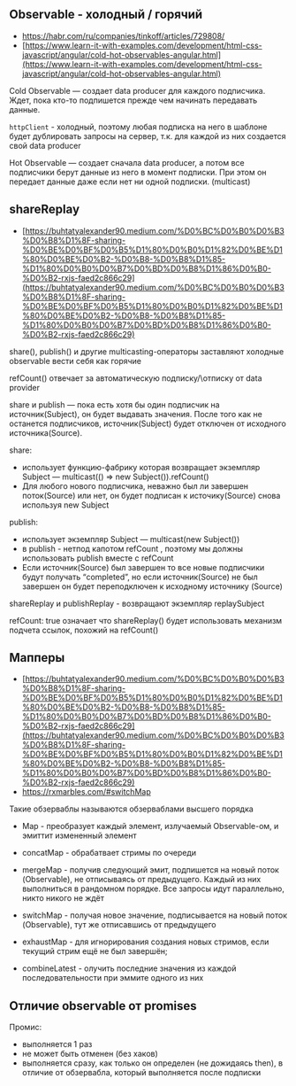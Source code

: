 ## Observable - холодный / горячий 

- https://habr.com/ru/companies/tinkoff/articles/729808/   
- [https://www.learn-it-with-examples.com/development/html-css-javascript/angular/cold-hot-observables-angular.html](https://www.learn-it-with-examples.com/development/html-css-javascript/angular/cold-hot-observables-angular.html)

Cold Observable — создает data producer для каждого подписчика. Ждет, пока кто-то подпишется прежде чем начинать передавать данные.  

`httpClient` - холодный, поэтому любая подписка на него в шаблоне будет дублировать запросы на сервер, т.к. для каждой из них создается свой data producer  
  
Hot Observable — создает сначала data producer, а потом все подписчики берут данные из него в момент подписки. При этом он передает данные даже если нет ни одной подписки. (multicast)

## shareReplay 

- [https://buhtatyalexander90.medium.com/%D0%BC%D0%B0%D0%B3%D0%B8%D1%8F-sharing-%D0%BE%D0%BF%D0%B5%D1%80%D0%B0%D1%82%D0%BE%D1%80%D0%BE%D0%B2-%D0%B8-%D0%B8%D1%85-%D1%80%D0%B0%D0%B7%D0%BD%D0%B8%D1%86%D0%B0-%D0%B2-rxjs-faed2c866c29](https://buhtatyalexander90.medium.com/%D0%BC%D0%B0%D0%B3%D0%B8%D1%8F-sharing-%D0%BE%D0%BF%D0%B5%D1%80%D0%B0%D1%82%D0%BE%D1%80%D0%BE%D0%B2-%D0%B8-%D0%B8%D1%85-%D1%80%D0%B0%D0%B7%D0%BD%D0%B8%D1%86%D0%B0-%D0%B2-rxjs-faed2c866c29) 

share(), publish() и другие multicasting-операторы заставляют холодные observable вести себя как горячие  
  
refCount() отвечает за автоматическую подписку/\отписку от data provider  
  
share и publish — пока есть хотя бы один подписчик на источник(Subject), он будет выдавать значения. После того как не останется подписчиков, источник(Subject) будет отключен от исходного источника(Source).  

share:  
- использует функцию-фабрику которая возвращает экземпляр Subject — multicast(() => new Subject()).refCount()  
- Для любого нового подписчика, неважно был ли завершен поток(Source) или нет, он будет подписан к источику(Source) снова используя new Subject  
  
publish:  
- использует экземпляр Subject — multicast(new Subject())  
- в publish - нетпод капотом refCount , поэтому мы должны использовать publish вместе с refCount  
- Если источник(Source) был завершен то все новые подписчики будут получать “completed”, но если источник(Source) не был завершен он будет переподключен к исходному источнику (Source)  
  
  
shareReplay и publishReplay - возвращают экземпляр replaySubject  
  
refCount: true означает что shareReplay() будет использовать механизм подчета ссылок, похожий на refCount()

## Мапперы

- [https://buhtatyalexander90.medium.com/%D0%BC%D0%B0%D0%B3%D0%B8%D1%8F-sharing-%D0%BE%D0%BF%D0%B5%D1%80%D0%B0%D1%82%D0%BE%D1%80%D0%BE%D0%B2-%D0%B8-%D0%B8%D1%85-%D1%80%D0%B0%D0%B7%D0%BD%D0%B8%D1%86%D0%B0-%D0%B2-rxjs-faed2c866c29](https://buhtatyalexander90.medium.com/%D0%BC%D0%B0%D0%B3%D0%B8%D1%8F-sharing-%D0%BE%D0%BF%D0%B5%D1%80%D0%B0%D1%82%D0%BE%D1%80%D0%BE%D0%B2-%D0%B8-%D0%B8%D1%85-%D1%80%D0%B0%D0%B7%D0%BD%D0%B8%D1%86%D0%B0-%D0%B2-rxjs-faed2c866c29) 
- https://rxmarbles.com/#switchMap 

Такие обзерваблы называются обзерваблами высшего порядка

- Map - преобразует каждый элемент, излучаемый Observable-ом, и эмиттит измененный элемент  
  
- concatMap - обрабатвает стримы по очереди  
  
- mergeMap - получив следующий эмит, подпишется на новый поток (Observable), не отписываясь от предыдущего. Каждый из них выполниться в рандомном порядке. Все запросы идут параллельно, никто никого не ждёт  
  
- switchMap - получая новое значение, подписывается на новый поток (Observable), тут же отписавшись от предыдущего  
  
- exhaustMap - для игнорирования создания новых стримов, если текущий стрим ещё не был завершён;  
  
- combineLatest - олучить последние значения из каждой последовательности при эммите одного из них

## Отличие observable от promises 

Промис:  
- выполняется 1 раз  
- не может быть отменен (без хаков)  
- выполняется сразу, как только он определен (не дожидаясь then), в отличие от обзервабла, который выполняется после подписки

